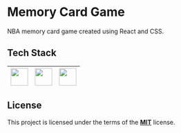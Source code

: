 # Memory Card Game

NBA memory card game created using React and CSS.

## Tech Stack

| <img src="https://brandslogos.com/wp-content/uploads/images/large/css-logo-black-and-white.png" width="40"> | <img src="https://cdn.jsdelivr.net/npm/simple-icons@v4/icons/react.svg" width="40"> | <img src="https://cdn0.iconfinder.com/data/icons/HTML5/512/HTML_Color_Black.png" width="40"> |
| :--------------------------------------------------------------------------------------: | :---------------------------------------------------------------------------------: | -------------------------------------------------------------------------------------------- |

## License

This project is licensed under the terms of the **[MIT](https://choosealicense.com/licenses/mit/)** license.
